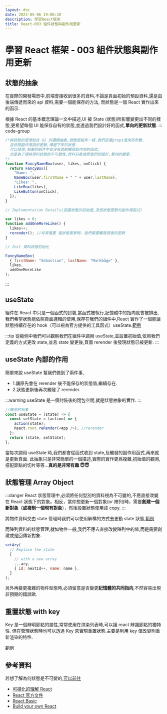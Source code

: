 ```yaml
---
layout: doc
date: 2023-05-06 19:00:20
description: 學習React框架
title: React-003 組件狀態與副作用更新
---
```


# 學習 React 框架 - 003 組件狀態與副作用更新

## 狀態的抽象

在實際的開發場景中,前端會接收到很多的資料,不論是頁面初始的預設資料,還是由後端傳遞而來的 api 資料,需要一個能保存的方法,
而狀態是一個 React 實作出來的函示.

根據 React 的基本概念理論一文中描述,UI 被 State (狀態)所影響變更出不同的樣態,更希望每個 UI 能保存自有的狀態,並透過我們設計好的函式,**單向的更新狀態**.
::: code-group

```javascript [引用自基本概念]
/*將狀態的管理結合 UI 的邏輯抽象,就像是組件一樣,我們定義props進來的參數,
  並依照副作用函示更新,傳遞下來的狀態.
  可以發現,抽象的組件中並沒有其餘觸發副作用的函式,
  也是為了保持資料狀態的不可變性,資料只能依照我們的設計,單向的變更.
*/
function FancyNameBox(user, likes, onClick) {
  return FancyBox([
    "Name: ",
    NameBox(user.firstName + " " + user.lastName),
    "Likes: ",
    LikeBox(likes),
    LikeButton(onClick),
  ]);
}

// Implementation Details(設置狀態的初始值,及使狀態更新的副作用函式)

var likes = 0;
function addOneMoreLike() {
  likes++;
  rerender(); //非常重要 當狀態更新時，我們需要觸發頁面的更新
}

// Init 資料狀態初始化

FancyNameBox(
  { firstName: "Sebastian", lastName: "Markbåge" },
  likes,
  addOneMoreLike
);
```

:::

## useState

組件在 React 中只是一個函式的封裝,當函式被執行,記憶體中的指向就會被排出,我們希望狀態能依照頁面邏輯的使用,保存在我們的組件中,React 實作了一個能讓狀態持續存在的 hook（可以視為官方提供的工具函式）useState.[範例](https://codepen.io/eepson123tw/pen/NWOyNYP?editors=1010)

:::tip
從範例中我們可以觀察我們在組件中調用 useState,並設置初始值,依照我們定義的方式更改 state,並且 state 變更後,頁面 rerender 後發現狀態已被更新.
:::

## useState 內部的作用

簡單來說 useState 幫我們做到了兩件事,

- 1.讓原先會在 rerender 後不能保存的狀態值,繼續存在.
- 2.狀態更新後再次觸發了 rerender.

:::warning
useState 是一個封裝後的閉包空間,就是狀態抽象的實作.
:::

```javascript
//簡易的抽象
const useState = (state) => {
  const setState = (action) => {
    action(state);
    React.root.reRender(<App />); //rerender
  };
  return [state, setState];
};
```

當每次調用 useState 時,我們都會從函式收到 state,及觸發的副作用函式,再來就是更新頁面.
此抽象只是非常簡單的一個描述,實際的實作更爲複雜,初始值的觀測,搭配節點的切片等等...**真的是非常有趣 😇😇**

## 狀態管理 Array Object

:::danger
React 狀態管理中,必須將任何型別的資料視為不可變的,不應直接改變在 React 狀態下的對象。相反，當你想更新一個對象(or 陣列)時，需要**創建一個新對象（或複制一個現有對象**），然後設置狀態使用該 copy.
:::

將物件資料交由 state 管理時我們可以使用解構的方式去更動 state 狀態,[範例](https://codepen.io/eepson123tw/pen/NWOyNYP?editors=1011)

而陣列資料的狀態管理,就如物件一般,我們不應去直接改變陣列中的值,而是需要創建或是回傳新對象.

```js
setAry(
  // Replace the state
  [
    // with a new array
    ...ary,
    { id: nextId++, name: name },
  ]
);
```

另外再變更複雜的物件型態時,必須留意是否變更**記憶體的共同指向**,不然容易出現非預期的錯誤歐.

## 重置狀態 with key

Key 是一個辨明節點的屬性,常常使用在渲染列表時,可以讓 react 辨識節點的獨特性.
但在管理狀態時也可以透過 Key 來實現重置狀態.主要是利用 key 值改變則重新渲染的特性.

[範例](https://codepen.io/eepson123tw/pen/NWOyNYP?editors=0011)

## 參考資料

若想了解為何狀態是不可變的,[可以前往](https://react.dev/learn/updating-objects-in-state#why-is-mutating-state-not-recommended-in-react)

- [可視化的理解 React](https://react.gg/visualized#history-of-the-web)
- [React 官方文件](https://react.dev/)
- [React Basic](https://github.com/reactjs/react-basic)
- [Build your own React](https://pomb.us/build-your-own-react/)

<GitTalk/>
